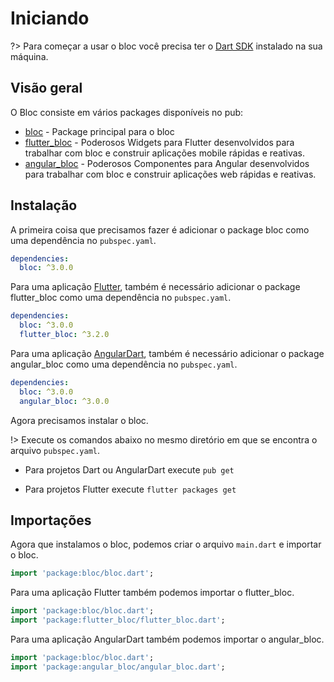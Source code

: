 # Iniciando

?> Para começar a usar o bloc você precisa ter o [Dart SDK](https://dart.dev/get-dart) instalado na sua máquina.

## Visão geral

O Bloc consiste em vários packages disponíveis no pub:

- [bloc](https://pub.dev/packages/bloc) - Package principal para o bloc
- [flutter_bloc](https://pub.dev/packages/flutter_bloc) - Poderosos Widgets para Flutter desenvolvidos para trabalhar com bloc e construir aplicações mobile rápidas e reativas.
- [angular_bloc](https://pub.dev/packages/angular_bloc) - Poderosos Componentes para Angular desenvolvidos para trabalhar com bloc e construir aplicações web rápidas e reativas.

## Instalação

A primeira coisa que precisamos fazer é adicionar o package bloc como uma dependência no `pubspec.yaml`.

```yaml
dependencies:
  bloc: ^3.0.0
```

Para uma aplicação [Flutter](https://flutter.dev), também é necessário adicionar o package flutter_bloc como uma dependência no `pubspec.yaml`.

```yaml
dependencies:
  bloc: ^3.0.0
  flutter_bloc: ^3.2.0
```

Para uma aplicação [AngularDart](https://angulardart.dev), também é necessário adicionar o package angular_bloc como uma dependência no `pubspec.yaml`.

```yaml
dependencies:
  bloc: ^3.0.0
  angular_bloc: ^3.0.0
```

Agora precisamos instalar o bloc.

!> Execute os comandos abaixo no mesmo diretório em que se encontra o arquivo `pubspec.yaml`.

- Para projetos Dart ou AngularDart execute `pub get`

- Para projetos Flutter execute `flutter packages get`

## Importações

Agora que instalamos o bloc, podemos criar o arquivo `main.dart` e importar o bloc.

```dart
import 'package:bloc/bloc.dart';
```

Para uma aplicação Flutter também podemos importar o flutter_bloc.

```dart
import 'package:bloc/bloc.dart';
import 'package:flutter_bloc/flutter_bloc.dart';
```

Para uma aplicação AngularDart também podemos importar o angular_bloc.

```dart
import 'package:bloc/bloc.dart';
import 'package:angular_bloc/angular_bloc.dart';
```
